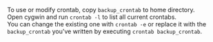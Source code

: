 To use or modify crontab, copy `backup_crontab` to home directory.  
Open cygwin and run `crontab -l` to list all current crontabs.  
You can change the existing one with `crontab -e` or replace it with the `backup_crontab` you've written by executing `crontab backup_crontab`.
